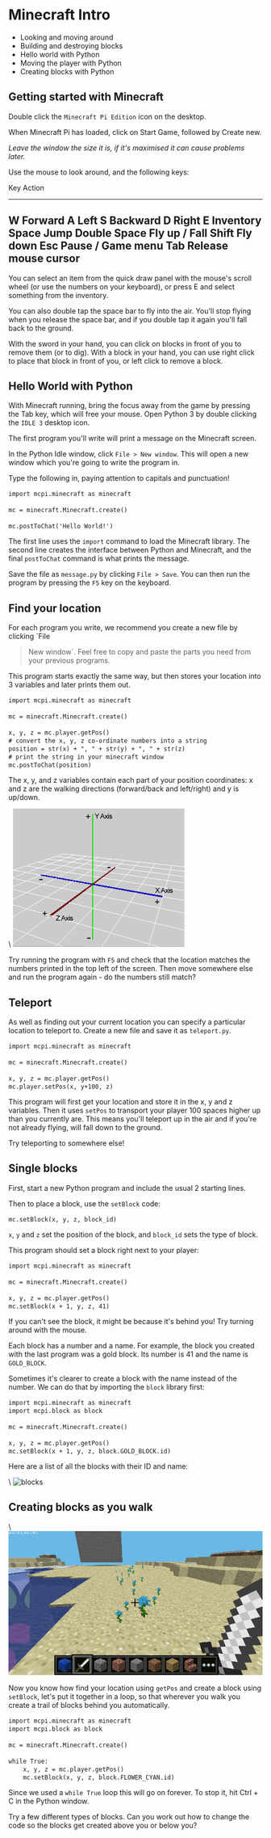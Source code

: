 # Minecraft Intro

* Looking and moving around
* Building and destroying blocks
* Hello world with Python
* Moving the player with Python
* Creating blocks with Python

## Getting started with Minecraft

Double click the `Minecraft Pi Edition` icon on the desktop. 

When Minecraft Pi has loaded, click on Start Game, followed by Create new. 

*Leave the window the size it is, if it's maximised it can cause problems
later.*

Use the mouse to look around, and the following keys:

Key             Action 
-------         ------
W		        Forward
A		        Left
S		        Backward
D		        Right
E		        Inventory
Space		    Jump
Double Space	Fly up / Fall
Shift           Fly down
Esc     		Pause / Game menu
Tab     		Release mouse cursor
------------------------------------

You can select an item from the quick draw panel with the mouse's scroll wheel (or use the numbers on your keyboard), or press E and select something from the inventory.

You can also double tap the space bar to fly into the air. You'll stop flying when you release the space bar, and if you double tap it again you'll fall back to the ground.

With the sword in your hand, you can click on blocks in front of you to remove them (or to dig). With a block in your hand, you can use right click to place that block in front of you, or left click to remove a block.

## Hello World with Python

With Minecraft running, bring the focus away from the game by pressing the Tab
key, which will free your mouse. Open Python 3 by double clicking the `IDLE 3`
desktop icon.

The first program you'll write will print a message on the Minecraft screen.

In the Python Idle window, click `File > New window`. This will open a new
window which you're going to write the program in.

Type the following in, paying attention to capitals and punctuation!

~~~ { .python }
import mcpi.minecraft as minecraft

mc = minecraft.Minecraft.create()

mc.postToChat('Hello World!')
~~~

The first line uses the `import` command to load the Minecraft library. 
The second line creates the interface between Python and Minecraft, and the final `postToChat` command is what prints the message.

Save the file as `message.py` by clicking `File > Save`. You can then run
the program by pressing the `F5` key on the keyboard.

## Find your location

For each program you write, we recommend you create a new file by clicking `File
> New window`. Feel free to copy and paste the parts you need from your previous
programs.

This program starts exactly the same way, but then stores your location into 3
variables and later prints them out.

~~~ { .python }
import mcpi.minecraft as minecraft

mc = minecraft.Minecraft.create()

x, y, z = mc.player.getPos()
# convert the x, y, z co-ordinate numbers into a string
position = str(x) + ", " + str(y) + ", " + str(z)
# print the string in your minecraft window
mc.postToChat(position)
~~~

The x, y, and z variables contain each part of your position coordinates: x and z are the walking directions (forward/back and left/right) and y is up/down.

\ ![xyz](xyz.png)

Try running the program with `F5` and check that the location matches the
numbers printed in the top left of the screen. Then move somewhere else and run
the program again - do the numbers still match?

## Teleport

As well as finding out your current location you can specify a particular
location to teleport to. 
Create a new file and save it as `teleport.py`.

~~~ { .python }
import mcpi.minecraft as minecraft

mc = minecraft.Minecraft.create()

x, y, z = mc.player.getPos()
mc.player.setPos(x, y+100, z)
~~~

This program will first get your location and store it in the x, y and z
variables. Then it uses `setPos` to transport your player 100 spaces higher up
than you currently are. This means you'll teleport up in the air and if you're
not already flying, will fall down to the ground.

Try teleporting to somewhere else!

## Single blocks

First, start a new Python program and include the usual 2 starting lines.

Then to place a block, use the `setBlock` code:

    mc.setBlock(x, y, z, block_id)

`x`, `y` and `z` set the position of the block, and `block_id` sets the type of
block.

This program should set a block right next to your player:

~~~ { .python }
import mcpi.minecraft as minecraft

mc = minecraft.Minecraft.create()

x, y, z = mc.player.getPos()
mc.setBlock(x + 1, y, z, 41)
~~~

If you can't see the block, it might be because it's behind you! Try turning
around with the mouse.

Each block has a number and a name. For example, the block you created with the
last program was a gold block. Its number is 41 and the name is `GOLD_BLOCK`.

Sometimes it's clearer to create a block with the name instead of the number. We
can do that by importing the `block` library first:

~~~ { .python }
import mcpi.minecraft as minecraft
import mcpi.block as block

mc = minecraft.Minecraft.create()

x, y, z = mc.player.getPos()
mc.setBlock(x + 1, y, z, block.GOLD_BLOCK.id)
~~~

Here are a list of all the blocks with their ID and name:

\ ![blocks](blocks.jpg)

## Creating blocks as you walk

\ ![trail](mcpi-flowers.png)

Now you know how find your location using `getPos` and create a block using
`setBlock`, let's put it together in a loop, so that wherever you walk you
create a trail of blocks behind you automatically.

~~~ { .python }
import mcpi.minecraft as minecraft
import mcpi.block as block

mc = minecraft.Minecraft.create()

while True:
    x, y, z = mc.player.getPos()
    mc.setBlock(x, y, z, block.FLOWER_CYAN.id)
~~~

Since we used a `while True` loop this will go on forever. To stop it, hit Ctrl + C in the Python window.

Try a few different types of blocks. Can you work out how to change the code so
the blocks get created above you or below you?
